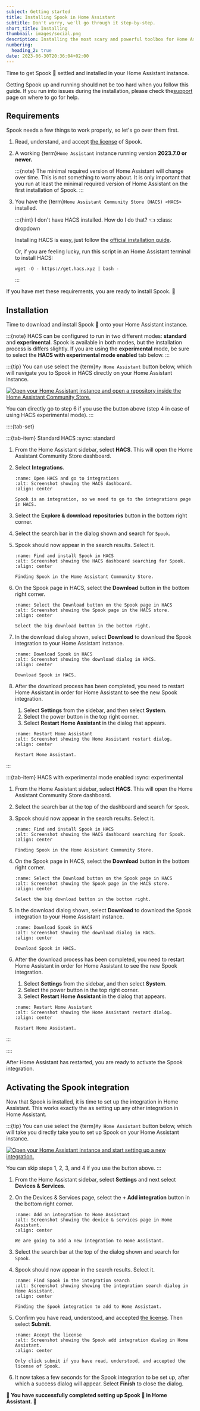 ```yaml
---
subject: Getting started
title: Installing Spook in Home Assistant
subtitle: Don't worry, we'll go through it step-by-step.
short_title: Installing
thumbnail: images/social.png
description: Installing the most scary and powerful toolbox for Home Assistant isn't that hard. This step-by-step installation guide will help you through it.
numbering:
  heading_2: true
date: 2023-06-30T20:36:04+02:00
---
```


Time to get Spook 👻 settled and installed in your Home Assistant instance.

Getting Spook up and running should not be too hard when you follow this guide. If you run into issues during the installation, please check the[support](support) page on where to go for help.

## Requirements

Spook needs a few things to work properly, so let's go over them first.

1. Read, understand, and accept [the license](license) of Spook.
2. A working {term}`Home Assistant` instance running version **2023.7.0 or newer.**

   :::{note}
   The minimal required version of Home Assistant will change over time. This is not something to worry about. It is only important that you run at least the minimal required version of Home Assistant on the first installation of Spook.
   :::

3. You have the {term}`Home Assistant Community Store (HACS) <HACS>` installed.

   :::{hint} I don't have HACS installed. How do I do that? 👈
   :class: dropdown

   Installing HACS is easy, just follow the [official installation guide](https://hacs.xyz/docs/installation/manual).

   Or, if you are feeling lucky, run this script in an Home Assistant terminal to install HACS:

   ```shell
   wget -O - https://get.hacs.xyz | bash -
   ```

   :::

If you have met these requirements, you are ready to install Spook. 🎉

## Installation

Time to download and install Spook 👻 onto your Home Assistant instance.

:::{note}
HACS can be configured to run in two different modes: **standard** and **experimental**. Spook is available in both modes, but the installation process is differs slightly.
If you are using the **experimental** mode, be sure to select the **HACS with experimental mode enabled** tab below.
:::

:::{tip}
You can use select the {term}`My Home Assistant` button below, which will navigate you to Spook in HACS directly on your Home Assistant instance.

[![Open your Home Assistant instance and open a repository inside the Home Assistant Community Store.](https://my.home-assistant.io/badges/hacs_repository.svg)](https://my.home-assistant.io/redirect/hacs_repository/?owner=frenck&repository=spook&category=integration)

You can directly go to step 6 if you use the button above (step 4 in case of using HACS experimental mode).
:::

::::{tab-set}

:::{tab-item} Standard HACS
:sync: standard

1. From the Home Assistant sidebar, select **HACS**. This will open the Home Assistant Community Store dashboard.
2. Select **Integrations**.

   ```{figure} images/installation/hacs_integrations.png
   :name: Open HACS and go to integrations
   :alt: Screenshot showing the HACS dashboard.
   :align: center

   Spook is an integration, so we need to go to the integrations page in HACS.
   ```

3. Select the **Explore & download repositories** button in the bottom right corner.
4. Select the search bar in the dialog shown and search for `Spook`.
5. Spook should now appear in the search results. Select it.

   ```{figure} images/installation/hacs_find_spook.png
   :name: Find and install Spook in HACS
   :alt: Screenshot showing the HACS dashboard searching for Spook.
   :align: center

   Finding Spook in the Home Assistant Community Store.
   ```

6. On the Spook page in HACS, select the **Download** button in the bottom right corner.

   ```{figure} images/installation/hacs_download_fab.png
   :name: Select the Download button on the Spook page in HACS
   :alt: Screenshot showing the Spook page in the HACS store.
   :align: center

   Select the big download button in the bottom right.
   ```

7. In the download dialog shown, select **Download** to download the Spook integration to your Home Assistant instance.

   ```{figure} images/installation/hacs_download.png
   :name: Download Spook in HACS
   :alt: Screenshot showing the download dialog in HACS.
   :align: center

   Download Spook in HACS.
   ```

8. After the download process has been completed, you need to restart Home Assistant in order for Home Assistant to see the new Spook integration.

   1. Select **Settings** from the sidebar, and then select **System**.
   2. Select the power button in the top right corner.
   3. Select **Restart Home Assistant** in the dialog that appears.

   ```{figure} images/installation/restart_home_assistant.png
   :name: Restart Home Assistant
   :alt: Screenshot showing the Home Assistant restart dialog.
   :align: center

   Restart Home Assistant.
   ```

:::

:::{tab-item} HACS with experimental mode enabled
:sync: experimental

1. From the Home Assistant sidebar, select **HACS**. This will open the Home Assistant Community Store dashboard.
2. Select the search bar at the top of the dashboard and search for `Spook`.
3. Spook should now appear in the search results. Select it.

   ```{figure} images/installation/hacs_experimental_find_spook.png
   :name: Find and install Spook in HACS
   :alt: Screenshot showing the HACS dashboard searching for Spook.
   :align: center

   Finding Spook in the Home Assistant Community Store.
   ```

4. On the Spook page in HACS, select the **Download** button in the bottom right corner.

   ```{figure} images/installation/hacs_experimental_download_fab.png
   :name: Select the Download button on the Spook page in HACS
   :alt: Screenshot showing the Spook page in the HACS store.
   :align: center

   Select the big download button in the bottom right.
   ```

5. In the download dialog shown, select **Download** to download the Spook integration to your Home Assistant instance.

   ```{figure} images/installation/hacs_experimental_download.png
   :name: Download Spook in HACS
   :alt: Screenshot showing the download dialog in HACS.
   :align: center

   Download Spook in HACS.
   ```

6. After the download process has been completed, you need to restart Home Assistant in order for Home Assistant to see the new Spook integration.

   1. Select **Settings** from the sidebar, and then select **System**.
   2. Select the power button in the top right corner.
   3. Select **Restart Home Assistant** in the dialog that appears.

   ```{figure} images/installation/experimental_restart_home_assistant.png
   :name: Restart Home Assistant
   :alt: Screenshot showing the Home Assistant restart dialog.
   :align: center

   Restart Home Assistant.
   ```

:::

::::

After Home Assistant has restarted, you are ready to activate the Spook integration.

## Activating the Spook integration

Now that Spook is installed, it is time to set up the integration in Home Assistant. This works exactly the as setting up any other integration in Home Assistant.

:::{tip}
You can use select the {term}`My Home Assistant` button below, which will take you directly take you to set up Spook on your Home Assistant instance.

[![Open your Home Assistant instance and start setting up a new integration.](https://my.home-assistant.io/badges/config_flow_start.svg)](https://my.home-assistant.io/redirect/config_flow_start/?domain=spook)

You can skip steps 1, 2, 3, and 4 if you use the button above.
:::

1. From the Home Assistant sidebar, select **Settings** and next select **Devices & Services**.
2. On the Devices & Services page, select the **+ Add integration** button in the bottom right corner.

   ```{figure} images/installation/add_integration.png
   :name: Add an integration to Home Assistant
   :alt: Screenshot showing the device & services page in Home Assistant.
   :align: center

   We are going to add a new integration to Home Assistant.
   ```

3. Select the search bar at the top of the dialog shown and search for `Spook`.
4. Spook should now appear in the search results. Select it.

   ```{figure} images/installation/find_spook.png
   :name: Find Spook in the integration search
   :alt: Screenshot showing showing the integration search dialog in Home Assistant.
   :align: center

   Finding the Spook integration to add to Home Assistant.
   ```

5. Confirm you have read, understood, and accepted [the license](license). Then select **Submit**.

   ```{figure} images/installation/accept_license.png
   :name: Accept the license
   :alt: Screenshot showing the Spook add integration dialog in Home Assistant.
   :align: center

   Only click submit if you have read, understood, and accepted the license of Spook.
   ```

6. It now takes a few seconds for the Spook integration to be set up, after which a success dialog will appear. Select **Finish** to close the dialog.

**🎉 You have successfully completed setting up Spook 👻 in Home Assistant. 🎉**
